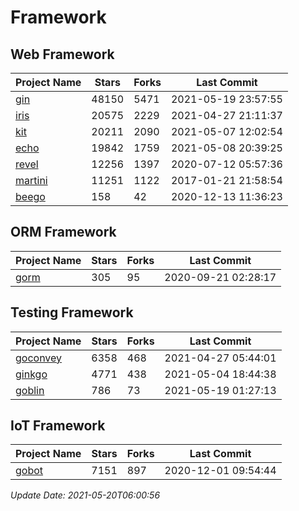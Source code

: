 # Framework

## Web Framework
| Project Name | Stars | Forks | Last Commit |
| ------------ | ----- | ----- | ----------- |
| [gin](https://github.com/gin-gonic/gin) | 48150 | 5471 | 2021-05-19 23:57:55 |
| [iris](https://github.com/kataras/iris) | 20575 | 2229 | 2021-04-27 21:11:37 |
| [kit](https://github.com/go-kit/kit) | 20211 | 2090 | 2021-05-07 12:02:54 |
| [echo](https://github.com/labstack/echo) | 19842 | 1759 | 2021-05-08 20:39:25 |
| [revel](https://github.com/revel/revel) | 12256 | 1397 | 2020-07-12 05:57:36 |
| [martini](https://github.com/go-martini/martini) | 11251 | 1122 | 2017-01-21 21:58:54 |
| [beego](https://github.com/astaxie/beego) | 158 | 42 | 2020-12-13 11:36:23 |

## ORM Framework
| Project Name | Stars | Forks | Last Commit |
| ------------ | ----- | ----- | ----------- |
| [gorm](https://github.com/jinzhu/gorm) | 305 | 95 | 2020-09-21 02:28:17 |

## Testing Framework
| Project Name | Stars | Forks | Last Commit |
| ------------ | ----- | ----- | ----------- |
| [goconvey](https://github.com/smartystreets/goconvey) | 6358 | 468 | 2021-04-27 05:44:01 |
| [ginkgo](https://github.com/onsi/ginkgo) | 4771 | 438 | 2021-05-04 18:44:38 |
| [goblin](https://github.com/franela/goblin) | 786 | 73 | 2021-05-19 01:27:13 |

## IoT Framework
| Project Name | Stars | Forks | Last Commit |
| ------------ | ----- | ----- | ----------- |
| [gobot](https://github.com/hybridgroup/gobot) | 7151 | 897 | 2020-12-01 09:54:44 |

*Update Date: 2021-05-20T06:00:56*